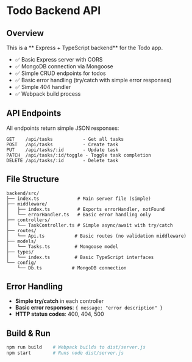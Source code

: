 # Todo Backend API

## Overview
This is a ** Express + TypeScript backend** for the Todo app.

- ✅ Basic Express server with CORS
- ✅ MongoDB connection via Mongoose
- ✅ Simple CRUD endpoints for todos
- ✅ Basic error handling (try/catch with simple error responses)
- ✅ Simple 404 handler
- ✅ Webpack build process

## API Endpoints
All endpoints return simple JSON responses:

```
GET    /api/tasks           - Get all tasks
POST   /api/tasks           - Create task
PUT    /api/tasks/:id       - Update task
PATCH  /api/tasks/:id/toggle - Toggle task completion
DELETE /api/tasks/:id       - Delete task
```

## File Structure
```
backend/src/
├── index.ts              # Main server file (simple)
├── middleware/
│   ├── index.ts          # Exports errorHandler, notFound
│   └── errorHandler.ts   # Basic error handling only
├── controllers/
│   └── TaskController.ts # Simple async/await with try/catch
├── routes/
│   └── Api.ts           # Basic routes (no validation middleware)
├── models/
│   └── Tasks.ts         # Mongoose model
├── types/
│   └── index.ts         # Basic TypeScript interfaces
└── config/
    └── Db.ts           # MongoDB connection
```

## Error Handling
- **Simple try/catch** in each controller
- **Basic error responses**: `{ message: "error description" }`
- **HTTP status codes**: 400, 404, 500

## Build & Run
```bash
npm run build    # Webpack builds to dist/server.js
npm start        # Runs node dist/server.js
```
